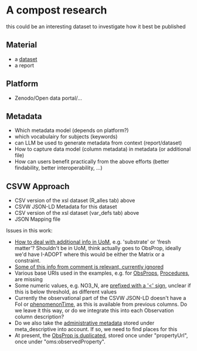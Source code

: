 # A compost research

this could be an interesting dataset to investigate how it best be published

## Material 

- a [dataset](https://ilvo.sharepoint.com/:x:/r/sites/HESoilWiseProject/_layouts/15/Doc.aspx?sourcedoc=%7B7FC4E1FC-2097-46C2-A200-5479A04FB5B3%7D&file=20250704_Soilcom_compost_database_Soilwise.xlsx&action=default&mobileredirect=true)
- a report

## Platform

- Zenodo/Open data portal/...

## Metadata

- Which metadata model (depends on platform?)
- which vocabulairy for subjects (keywords)
- can LLM be used to generate metadata from context (report/dataset)
- How to capture data model (column metadata) in metadata (or additional file)
- How can users benefit practically from the above efforts (better findability, better interoperability, ...)

## CSVW Approach
- CSV version of the xsl dataset (R_alles tab) above
- CSVW JSON-LD Metadata for this dataset
- CSV version of the xsl dataset (var_defs tab) above
- JSON Mapping file

Issues in this work:
- [How to deal with additional info in UoM](https://github.com/soilwise-he/UC4-C2-resource-annotation/issues/3), e.g. 'substrate' or 'fresh matter'? Shouldn't be in UoM, think actually goes to ObsProp, ideally we'd have I-ADOPT where this would be either the Matrix or a constraint.
- [Some of this info from comment is relevant, currently ignored](https://github.com/soilwise-he/UC4-C2-resource-annotation/issues/4)
- Various base URIs used in the examples, e.g. for [ObsProps](https://github.com/soilwise-he/UC4-C2-resource-annotation/issues/5), [Procedures](https://github.com/soilwise-he/UC4-C2-resource-annotation/issues/6), are missing
- Some numeric values, e.g. NO3_N, are [prefixed with a '<' sign](https://github.com/soilwise-he/UC4-C2-resource-annotation/issues/7), unclear if this is below threshold, as different values
- Currently the observational part of the CSVW JSON-LD doesn't have a FoI or [phenomenonTime](https://github.com/soilwise-he/UC4-C2-resource-annotation/issues/8), as this is available from previous columns. Do we leave it this way, or do we integrate this into each Observation column description?
- Do we also take the [administrative metadata](https://github.com/soilwise-he/UC4-C2-resource-annotation/issues/9) stored under meta_descriptive into account. If so, we need to find places for this
- At present, the [ObsProp is duplicated](https://github.com/soilwise-he/UC4-C2-resource-annotation/issues/10), stored once under "propertyUrl", once under "oms:observedProperty".
 
